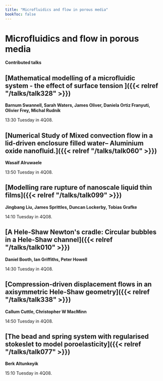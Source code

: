 ```yaml
---
title: "Microfluidics and flow in porous media"
bookToc: false
---
```


# Microfluidics and flow in porous media

**Contributed talks**


## [Mathematical modelling of a microfluidic system - the effect of surface tension ]({{< relref "/talks/talk328" >}})

**Barnum Swannell, Sarah Waters, James Oliver, Daniela Ortiz Franyuti, Olivier Frey, Michal Rudnik**

13:30 Tuesday in 4Q08.


## [Numerical Study of Mixed convection flow in a lid-driven enclosure filled water– Aluminium oxide nanofluid.]({{< relref "/talks/talk060" >}})

**Wasaif Alruwaele**

13:50 Tuesday in 4Q08.


## [Modelling rare rupture of nanoscale liquid thin films]({{< relref "/talks/talk099" >}})

**Jingbang Liu, James Sprittles, Duncan Lockerby, Tobias Grafke**

14:10 Tuesday in 4Q08.


## [A Hele-Shaw Newton's cradle: Circular bubbles in a Hele-Shaw channel]({{< relref "/talks/talk010" >}})

**Daniel Booth, Ian Griffiths, Peter Howell**

14:30 Tuesday in 4Q08.


## [Compression-driven displacement flows in an axisymmetric Hele-Shaw geometry]({{< relref "/talks/talk338" >}})

**Callum Cuttle, Christopher W MacMinn**

14:50 Tuesday in 4Q08.


## [The bead and spring system with regularised stokeslet to model poroelasticity]({{< relref "/talks/talk077" >}})

**Berk Altunkeyik**

15:10 Tuesday in 4Q08.


